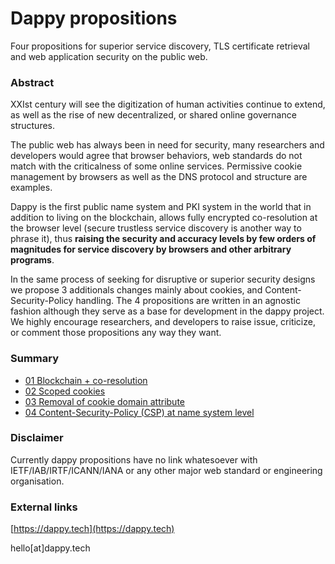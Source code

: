 # Dappy propositions

Four propositions for superior service discovery, TLS certificate retrieval and web application security on the public web.

### Abstract

XXIst century will see the digitization of human activities continue to extend, as well as the rise of new decentralized, or shared online governance structures.

The public web has always been in need for security, many researchers and developers would agree that browser behaviors, web standards do not match with the criticalness of some online services. Permissive cookie management by browsers as well as the DNS protocol and structure are examples.

Dappy is the first public name system and PKI system in the world that in addition to living on the blockchain, allows fully encrypted co-resolution at the browser level (secure trustless service discovery is another way to phrase it), thus **raising the security and accuracy levels by few orders of magnitudes for service discovery by browsers and other arbitrary programs**.

In the same process of seeking for disruptive or superior security designs we propose 3 additionals changes mainly about cookies, and Content-Security-Policy handling. The 4 propositions are written in an agnostic fashion although they serve as a base for development in the dappy project. We highly encourage researchers, and developers to raise issue, criticize, or comment those propositions any way they want.

### Summary

- [01 Blockchain + co-resolution](https://github.com/fabcotech/dappy-propositions/blob/master/01_co_resolution.MD)
- [02 Scoped cookies](https://github.com/fabcotech/dappy-propositions/blob/master/02_scoped_cookies.MD)
- [03 Removal of cookie domain attribute](https://github.com/fabcotech/dappy-propositions/blob/master/03_cookie_domain_attribute.MD)
- [04 Content-Security-Policy (CSP) at name system level](https://github.com/fabcotech/dappy-propositions/blob/master/04_csp_at_name_system_level.MD)

### Disclaimer

Currently dappy propositions have no link whatesoever with IETF/IAB/IRTF/ICANN/IANA or any other major web standard or engineering organisation.

### External links

[https://dappy.tech](https://dappy.tech)

hello[at]dappy.tech
